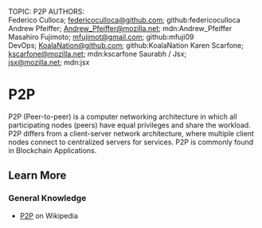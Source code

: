 TOPIC: P2P
AUTHORS: Federico Culloca; federicoculloca@github.com; github:federicoculloca
         Andrew Pfeiffer; Andrew_Pfeiffer@mozilla.net; mdn:Andrew_Pfeiffer
         Masahiro Fujimoto; mfujimot@gmail.com; github:mfuji09
         DevOps; KoalaNation@github.com; github:KoalaNation
         Karen Scarfone; kscarfone@mozilla.net; mdn:kscarfone
         Saurabh / Jsx; jsx@mozilla.net; mdn:jsx

# P2P

P2P (Peer-to-peer) is a computer networking architecture in which all participating nodes (peers) have
equal privileges and share the workload. P2P differs from a client-server network architecture,
where multiple client nodes connect to centralized servers for services. P2P is commonly
found in Blockchain Applications.

## Learn More

### General Knowledge

- [P2P](http://en.wikipedia.org/wiki/Peer-to-peer) on Wikipedia
